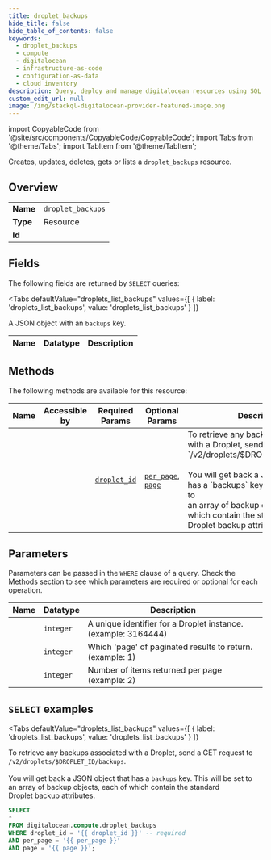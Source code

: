 ```yaml
--- 
title: droplet_backups
hide_title: false
hide_table_of_contents: false
keywords:
  - droplet_backups
  - compute
  - digitalocean
  - infrastructure-as-code
  - configuration-as-data
  - cloud inventory
description: Query, deploy and manage digitalocean resources using SQL
custom_edit_url: null
image: /img/stackql-digitalocean-provider-featured-image.png
---
```


import CopyableCode from '@site/src/components/CopyableCode/CopyableCode';
import Tabs from '@theme/Tabs';
import TabItem from '@theme/TabItem';

Creates, updates, deletes, gets or lists a <code>droplet_backups</code> resource.

## Overview
<table><tbody>
<tr><td><b>Name</b></td><td><code>droplet_backups</code></td></tr>
<tr><td><b>Type</b></td><td>Resource</td></tr>
<tr><td><b>Id</b></td><td><CopyableCode code="digitalocean.compute.droplet_backups" /></td></tr>
</tbody></table>

## Fields

The following fields are returned by `SELECT` queries:

<Tabs
    defaultValue="droplets_list_backups"
    values={[
        { label: 'droplets_list_backups', value: 'droplets_list_backups' }
    ]}
>
<TabItem value="droplets_list_backups">

A JSON object with an `backups` key.

<table>
<thead>
    <tr>
    <th>Name</th>
    <th>Datatype</th>
    <th>Description</th>
    </tr>
</thead>
<tbody>
</tbody>
</table>
</TabItem>
</Tabs>

## Methods

The following methods are available for this resource:

<table>
<thead>
    <tr>
    <th>Name</th>
    <th>Accessible by</th>
    <th>Required Params</th>
    <th>Optional Params</th>
    <th>Description</th>
    </tr>
</thead>
<tbody>
<tr>
    <td><a href="#droplets_list_backups"><CopyableCode code="droplets_list_backups" /></a></td>
    <td><CopyableCode code="select" /></td>
    <td><a href="#parameter-droplet_id"><code>droplet_id</code></a></td>
    <td><a href="#parameter-per_page"><code>per_page</code></a>, <a href="#parameter-page"><code>page</code></a></td>
    <td>To retrieve any backups associated with a Droplet, send a GET request to<br />`/v2/droplets/$DROPLET_ID/backups`.<br /><br />You will get back a JSON object that has a `backups` key. This will be set to<br />an array of backup objects, each of which contain the standard<br />Droplet backup attributes.<br /></td>
</tr>
</tbody>
</table>

## Parameters

Parameters can be passed in the `WHERE` clause of a query. Check the [Methods](#methods) section to see which parameters are required or optional for each operation.

<table>
<thead>
    <tr>
    <th>Name</th>
    <th>Datatype</th>
    <th>Description</th>
    </tr>
</thead>
<tbody>
<tr id="parameter-droplet_id">
    <td><CopyableCode code="droplet_id" /></td>
    <td><code>integer</code></td>
    <td>A unique identifier for a Droplet instance. (example: 3164444)</td>
</tr>
<tr id="parameter-page">
    <td><CopyableCode code="page" /></td>
    <td><code>integer</code></td>
    <td>Which 'page' of paginated results to return. (example: 1)</td>
</tr>
<tr id="parameter-per_page">
    <td><CopyableCode code="per_page" /></td>
    <td><code>integer</code></td>
    <td>Number of items returned per page (example: 2)</td>
</tr>
</tbody>
</table>

## `SELECT` examples

<Tabs
    defaultValue="droplets_list_backups"
    values={[
        { label: 'droplets_list_backups', value: 'droplets_list_backups' }
    ]}
>
<TabItem value="droplets_list_backups">

To retrieve any backups associated with a Droplet, send a GET request to<br />`/v2/droplets/$DROPLET_ID/backups`.<br /><br />You will get back a JSON object that has a `backups` key. This will be set to<br />an array of backup objects, each of which contain the standard<br />Droplet backup attributes.<br />

```sql
SELECT
*
FROM digitalocean.compute.droplet_backups
WHERE droplet_id = '{{ droplet_id }}' -- required
AND per_page = '{{ per_page }}'
AND page = '{{ page }}';
```
</TabItem>
</Tabs>
